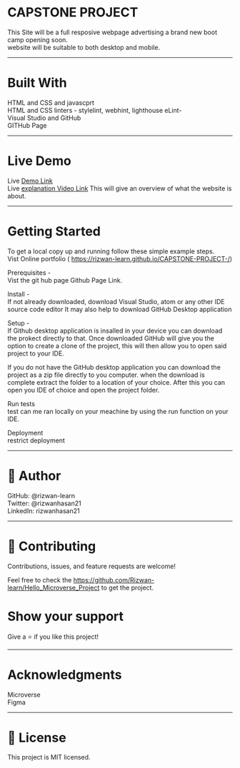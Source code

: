 # CAPSTONE PROJECT

This Site will be a full resposive webpage advertising a brand new boot camp opening soon. <br> 
website will be suitable to both desktop and mobile. <br>
______________
# Built With <br>
HTML and CSS and javascprt<br>
HTML and CSS linters - stylelint, webhint, lighthouse eLint- <br>
Visual Studio and GitHub <br>
GITHub Page <br>
_________________
# Live Demo 
Live [Demo Link]( https://rizwan-learn.github.io/CAPSTONE-PROJECT-/) <br>
Live [explanation Video Link](https://www.loom.com/share/666c937281e848b7a4cc9538011cbdaa)
This will give an overview of what the website is about.

____________________
# Getting Started <br>
To get a local copy up and running follow these simple example steps.
<br>
Vist Online portfolio ( https://rizwan-learn.github.io/CAPSTONE-PROJECT-/)

Prerequisites - <br>
Vist the git hub page Github Page Link.

Install - <br>
If not already downloaded, download Visual Studio, atom or any other IDE source code editor It may also help to download GitHub Desktop application

Setup - <br>
If Github desktop application is insalled in your device you can download the prokect directly to that. Once downloaded GitHub will give you the option to create a clone of the project, this will then allow you to open said project to your IDE. <br>

If you do not have the GitHub desktop application you can download the project as a zip file directly to you computer. when the download is complete extract the folder to a location of your choice. After this you can open you IDE of choice and open the project folder.


Run tests <br>
test can me ran locally on your meachine by using the run function on your IDE.

Deployment <br>
restrict deployment 
_________________

# 👤 Author <br>

GitHub: @rizwan-learn <br>
Twitter: @rizwanhasan21 <br>
LinkedIn: rizwanhasan21 <br>

_________________

# 🤝 Contributing <br>
Contributions, issues, and feature requests are welcome! <br>

Feel free to check the https://github.com/Rizwan-learn/Hello_Microverse_Project to get the project.

# Show your support <br>
Give a ⭐️ if you like this project!
___________________
# Acknowledgments <br>
Microverse <br>
Figma <br>

_________________

# 📝 License <br>
This project is MIT licensed.

